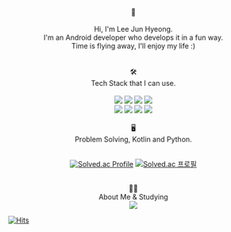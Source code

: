 <div align="center">
<br/> 🙌  
<br/>
<br/> Hi, I'm Lee Jun Hyeong.  
<br/> I'm an Android developer who develops it in a fun way.  
<br/> Time is flying away, I'll enjoy my life :)  
<br/>  
<br/>  
</div>
  
<div align="center">
<br/> 🛠
<br/> Tech Stack that I can use.
<br/>   

<br/> 
  <img src="https://img.shields.io/badge/Kotlin-7F52FF?style=for-the-badge&logo=Kotlin&logoColor=white">
  <img src="https://img.shields.io/badge/Android Studio-3DDC84?style=for-the-badge&logo=Android Studio&logoColor=white">
  <img src="https://img.shields.io/badge/Android-3DDC84?style=for-the-badge&logo=Android&logoColor=white">
  <img src="https://img.shields.io/badge/Firebase-FFCA28?style=for-the-badge&logo=Firebase&logoColor=white">
  
<br/> 
  <img src="https://img.shields.io/badge/Python-3776AB?style=for-the-badge&logo=Python&logoColor=white">
  <img src="https://img.shields.io/badge/React-61DAFB?style=for-the-badge&logo=React&logoColor=white">
  <img src="https://img.shields.io/badge/MySQL-4479A1?style=for-the-badge&logo=MySQL&logoColor=white">
  <img src="https://img.shields.io/badge/Markdown-000000?style=for-the-badge&logo=Markdown&logoColor=white">
  
</div>

<div align="center">
<br/> 🖥
<br/> Problem Solving, Kotlin and Python.   
<br/>    
<br/>    
  
  [![Solved.ac Profile](http://mazassumnida.wtf/api/mini/generate_badge?boj=daba44)](https://solved.ac/daba44/)   [![Solved.ac 프로필](http://mazassumnida.wtf/api/mini/generate_badge?boj=lijunhyeong)](https://solved.ac/lijunhyeong)

</div>


<div align="center">
<br/> 💁🏻
<br/> About Me & Studying  
<br/>  
 <!--<br/>  
  <a href = "https://www.notion.so/Just-Do-It-Now-9be54ccc8df3416e9c0651d2e42e79e9"  >
<img src="https://img.shields.io/badge/Notion-000000?style=for-the-badge&logo=Notion&logoColor=white">
  </a>-->
  
  <a href = "https://velog.io/@lijunhyeong"  >
<img src="https://img.shields.io/badge/Velog-20C997?style=for-the-badge&logo=Velog&logoColor=white">
  </a>

</div>

[![Hits](https://hits.seeyoufarm.com/api/count/incr/badge.svg?url=https%3A%2F%2Fgithub.com%2Flijunhyeong&count_bg=%2379C83D&title_bg=%23555555&icon=&icon_color=%23E7E7E7&title=hits&edge_flat=false)](https://hits.seeyoufarm.com)  

 <!--
<img src="https://user-images.githubusercontent.com/72978589/180752659-f5377111-7f9b-4862-a479-27d56ff3453c.png" width="100%" height="20%">   

### 제가 궁금한가요? 👉 [COME ON](https://github.com/lijunhyeong/RESUME) 👈  

![JunHyeong's GitHub stats](https://github-readme-stats.vercel.app/api?username=lijunhyeong&show_icons=true&theme=radical)






**lijunhyeong/lijunhyeong** is a ✨ _special_ ✨ repository because its `README.md` (this file) appears on your GitHub profile.

Here are some ideas to get you started:

- 🔭 I’m currently working on ...
- 🌱 I’m currently learning ...
- 👯 I’m looking to collaborate on ...
- 🤔 I’m looking for help with ...
- 💬 Ask me about ...
- 📫 How to reach me: ...
- 😄 Pronouns: ...
- ⚡ Fun fact: ...
-->



